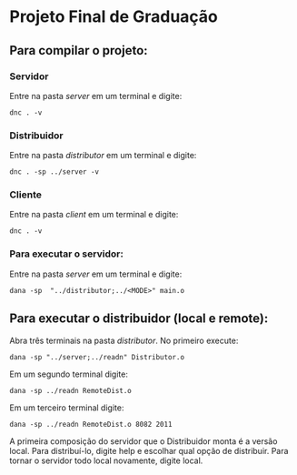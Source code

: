 # Projeto Final de Graduação

## Para compilar o projeto:

### Servidor

Entre na pasta _server_ em um terminal e digite:

```
dnc . -v
```

### Distribuidor

Entre na pasta _distributor_ em um terminal e digite:

```
dnc . -sp ../server -v
```

### Cliente

Entre na pasta _client_ em um terminal e digite:

```
dnc . -v
```

### Para executar o servidor:

Entre na pasta _server_ em um terminal e digite:

```
dana -sp  "../distributor;../<MODE>" main.o
```

## Para executar o distribuidor (local e remote):

Abra três terminais na pasta _distributor_. No primeiro execute:

```
dana -sp "../server;../readn" Distributor.o
```

Em um segundo terminal digite:

```
dana -sp ../readn RemoteDist.o
```

Em um terceiro terminal digite:

```
dana -sp ../readn RemoteDist.o 8082 2011
```

A primeira composição do servidor que o Distribuidor monta é a versão local. Para distribuí-lo, digite help e escolhar qual opção de distribuir. Para tornar o servidor todo local novamente, digite local.
